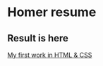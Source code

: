 # Homer resume

## Result is here

[My first work in HTML & CSS](https://backspacenasdasdasdasdasdax.github.io/resume.last/index.html?)
